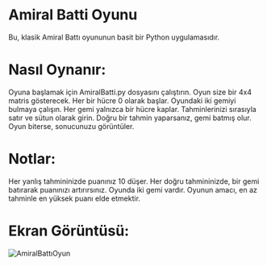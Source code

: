 # Amiral Batti Oyunu

Bu, klasik Amiral Battı oyununun basit bir Python uygulamasıdır.

# Nasıl Oynanır:

Oyuna başlamak için AmiralBatti.py dosyasını çalıştırın.
Oyun size bir 4x4 matris gösterecek. Her bir hücre 0 olarak başlar.
Oyundaki iki gemiyi bulmaya çalışın. Her gemi yalnızca bir hücre kaplar.
Tahminlerinizi sırasıyla satır ve sütun olarak girin.
Doğru bir tahmin yaparsanız, gemi batmış olur.
Oyun biterse, sonucunuzu görüntüler.

# Notlar:

Her yanlış tahmininizde puanınız 10 düşer.
Her doğru tahmininizde, bir gemi batırarak puanınızı artırırsınız.
Oyunda iki gemi vardır.
Oyunun amacı, en az tahminle en yüksek puanı elde etmektir.

# Ekran Görüntüsü:

![AmiralBattıOyun](https://github.com/M-SYK/AmiralBattiOyunu/assets/92882254/4237831c-45dc-4906-86d7-02fd2df23f8a)
